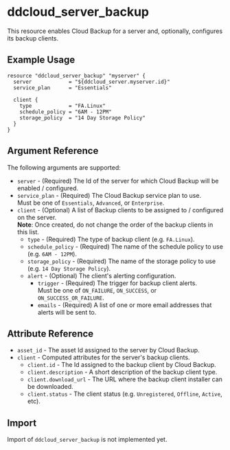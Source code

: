 # ddcloud\_server\_backup

This resource enables Cloud Backup for a server and, optionally, configures its backup clients.

## Example Usage

```hcl
resource "ddcloud_server_backup" "myserver" {
  server            = "${ddcloud_server.myserver.id}"
  service_plan      = "Essentials"

  client {
    type            = "FA.Linux"
    schedule_policy = "6AM - 12PM"
    storage_policy  = "14 Day Storage Policy"
  }
}
```

## Argument Reference

The following arguments are supported:

* `server` - (Required) The Id of the server for which Cloud Backup will be enabled / configured.
* `service_plan` - (Required) The Cloud Backup service plan to use.  
  Must be one of `Essentials`, `Advanced`, or `Enterprise`.
* `client` - (Optional) A list of Backup clients to be assigned to / configured on the server.  
  **Note**: Once created, do not change the order of the backup clients in this list.
  * `type` - (Required) The type of backup client (e.g. `FA.Linux`).
  * `schedule_policy` - (Required) The name of the schedule policy to use (e.g. `6AM - 12PM`).
  * `storage_policy` - (Required) The name of the storage policy to use (e.g. `14 Day Storage Policy`).
  * `alert` - (Optional) The client's alerting configuration.  
    * `trigger` - (Required) The trigger for backup client alerts.  
      Must be one of `ON_FAILURE`, `ON_SUCCESS`, or `ON_SUCCESS_OR_FAILURE`.
    * `emails` - (Required) A list of one or more email addresses that alerts will be sent to.

## Attribute Reference

* `asset_id` - The asset Id assigned to the server by Cloud Backup.
* `client` - Computed attributes for the server's backup clients.
  * `client.id` - The Id assigned to the backup client by Cloud Backup.
  * `client.description` - A short description of the backup client type.
  * `client.download_url` - The URL where the backup client installer can be downloaded.
  * `client.status` - The client status (e.g. `Unregistered`, `Offline`, `Active`, etc).

## Import

Import of `ddcloud_server_backup` is not implemented yet.
